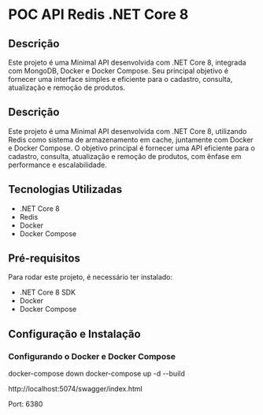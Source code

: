 # POC API  Redis .NET Core 8

## Descrição
Este projeto é uma Minimal API desenvolvida com .NET Core 8, integrada com MongoDB, Docker e Docker Compose. Seu principal objetivo é fornecer uma interface simples e eficiente para o cadastro, consulta, atualização e remoção de produtos.

## Descrição
Este projeto é uma Minimal API desenvolvida com .NET Core 8, utilizando Redis como sistema de armazenamento em cache, juntamente com Docker e Docker Compose. O objetivo principal é fornecer uma API eficiente para o cadastro, consulta, atualização e remoção de produtos, com ênfase em performance e escalabilidade.

## Tecnologias Utilizadas
- .NET Core 8
- Redis
- Docker
- Docker Compose

## Pré-requisitos
Para rodar este projeto, é necessário ter instalado:
- .NET Core 8 SDK
- Docker
- Docker Compose

## Configuração e Instalação

### Configurando o Docker e Docker Compose
docker-compose down
docker-compose up -d --build

http://localhost:5074/swagger/index.html

Port: 6380